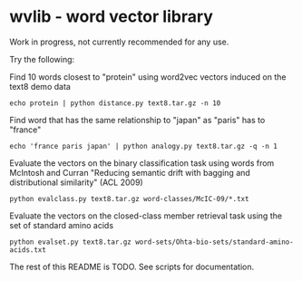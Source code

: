 wvlib - word vector library
===========================

Work in progress, not currently recommended for any use.

Try the following:

Find 10 words closest to "protein" using word2vec vectors induced on
the text8 demo data

    echo protein | python distance.py text8.tar.gz -n 10

Find word that has the same relationship to "japan" as "paris" has
to "france"

    echo 'france paris japan' | python analogy.py text8.tar.gz -q -n 1

Evaluate the vectors on the binary classification task using words
from McIntosh and Curran "Reducing semantic drift with bagging and
distributional similarity" (ACL 2009)

    python evalclass.py text8.tar.gz word-classes/McIC-09/*.txt

Evaluate the vectors on the closed-class member retrieval task
using the set of standard amino acids

    python evalset.py text8.tar.gz word-sets/Ohta-bio-sets/standard-amino-acids.txt

The rest of this README is TODO. See scripts for documentation.
